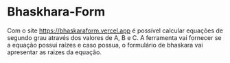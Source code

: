 # Bhaskhara-Form

Com o site https://bhaskaraform.vercel.app é possível calcular equações de segundo grau através dos valores de A, B e C.
A ferramenta vai fornecer se a equação possui raízes e caso possua, o formulário de bhaskara vai apresentar as raizes da equação.  
